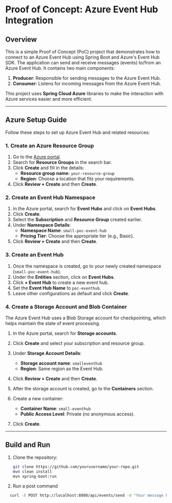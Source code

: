 # Proof of Concept: Azure Event Hub Integration

## Overview

This is a simple Proof of Concept (PoC) project that demonstrates how to connect to an Azure Event Hub using Spring Boot and Azure's Event Hub SDK. The application can send and receive messages (events) to/from an Azure Event Hub. It contains two main components:

1. **Producer**: Responsible for sending messages to the Azure Event Hub.
2. **Consumer**: Listens for incoming messages from the Azure Event Hub.

This project uses **Spring Cloud Azure** libraries to make the interaction with Azure services easier and more efficient.

---

## Azure Setup Guide

Follow these steps to set up Azure Event Hub and related resources:

### 1. Create an Azure Resource Group

1. Go to the [Azure portal](https://portal.azure.com).
2. Search for **Resource Groups** in the search bar.
3. Click **Create** and fill in the details:
   - **Resource group name**: `your-resource-group`
   - **Region**: Choose a location that fits your requirements.
4. Click **Review + Create** and then **Create**.

### 2. Create an Event Hub Namespace

1. In the Azure portal, search for **Event Hubs** and click on **Event Hubs**.
2. Click **Create**.
3. Select the **Subscription** and **Resource Group** created earlier.
4. Under **Namespace Details**:
   - **Namespace Name**: `small-poc-event-hub`
   - **Pricing Tier**: Choose the appropriate tier (e.g., Basic).
5. Click **Review + Create** and then **Create**.

### 3. Create an Event Hub

1. Once the namespace is created, go to your newly created namespace (`small-poc-event-hub`).
2. Under the **Entities** section, click on **Event Hubs**.
3. Click **+ Event Hub** to create a new event hub.
4. Set the **Event Hub Name** to `poc-eventhub`.
5. Leave other configurations as default and click **Create**.

### 4. Create a Storage Account and Blob Container

The Azure Event Hub uses a Blob Storage account for checkpointing, which helps maintain the state of event processing.

1. In the Azure portal, search for **Storage accounts**.
2. Click **Create** and select your subscription and resource group.
3. Under **Storage Account Details**:
   - **Storage account name**: `smalleventhub`
   - **Region**: Same region as the Event Hub.
4. Click **Review + Create** and then **Create**.

5. After the storage account is created, go to the **Containers** section.
6. Create a new container:
   - **Container Name**: `small-eventhub`
   - **Public Access Level**: Private (no anonymous access).
7. Click **Create**.

---

## Build and Run

1. Clone the repository:
   ```bash
   git clone https://github.com/yourusername/your-repo.git
   mvn clean install
   mvn spring-boot:run
2. Run a post command
  ```bash
    curl -X POST http://localhost:8080/api/events/send -d "Your message here" -H "Content-Type: text/plain"
